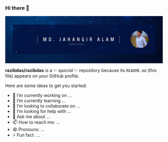 
### Hi there 👋
<img align="center" width="900" src="https://raw.githubusercontent.com/Jahangir506/Jahangir506/main/assets/cover/cover/cover.png"/>


**razibdas/razibdas** is a ✨ _special_ ✨ repository because its `README.md` (this file) appears on your GitHub profile.

Here are some ideas to get you started:

- 🔭 I’m currently working on ...
- 🌱 I’m currently learning ...
- 👯 I’m looking to collaborate on ...
- 🤔 I’m looking for help with ...
- 💬 Ask me about ...
- 📫 How to reach me: ...
- 😄 Pronouns: ...
- ⚡ Fun fact: ...

